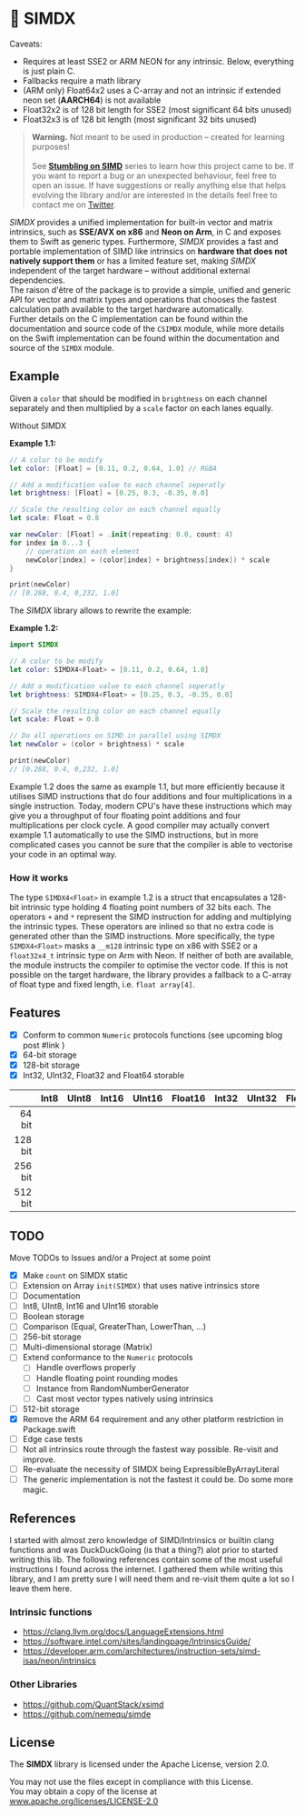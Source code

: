 # 🎹 SIMDX

Caveats:
- Requires at least SSE2 or ARM NEON for any intrinsic. Below, everything is just plain C.
- Fallbacks require a math library
- (ARM only) Float64x2 uses a C-array and not an intrinsic if extended neon set (**AARCH64**) is not available
- Float32x2 is of 128 bit length for SSE2 (most significant 64 bits unused)
- Float32x3 is of 128 bit length (most significant 32 bits unused) 

> **Warning.** Not meant to be used in production – created for learning purposes!
> <br/><br/> See [**Stumbling on SIMD**](https://blog.wntr.me/posts/001-the-properties-of-space/) series to learn how
this project came to be. If you want to report a bug or an unexpected behaviour, feel free to open an issue. If have
suggestions or really anything else that helps evolving the library and/or are interested in the details feel free to
contact me on [Twitter](https://twitter.com/markuswntr).

*SIMDX* provides a unified implementation for built-in vector and matrix
intrinsics, such as **SSE/AVX on x86** and **Neon on Arm**, in C and exposes
them to Swift as generic types. Furthermore, *SIMDX* provides a fast and
portable implementation of SIMD like intrinsics on **hardware that does not
natively support them** or has a limited feature set, making *SIMDX* independent
of the target hardware – without additional external dependencies.  
The raison d'être of the package is to provide a simple, unified and generic API
for vector and matrix types and operations that chooses the fastest calculation
path available to the target hardware automatically.  
Further details on the C implementation can be found within the documentation
and source code of the `CSIMDX` module, while more details on the Swift
implementation can be found within the documentation and source of the `SIMDX`
module.

## Example

Given a `color` that should be modified in `brightness` on each channel
separately and then multiplied by a `scale` factor on each lanes equally.

Without SIMDX

**Example 1.1:**

```swift
// A color to be modify
let color: [Float] = [0.11, 0.2, 0.64, 1.0] // RGBA

// Add a modification value to each channel seperatly
let brightness: [Float] = [0.25, 0.3, -0.35, 0.0]

// Scale the resulting color on each channel equally
let scale: Float = 0.8

var newColor: [Float] = .init(repeating: 0.0, count: 4)
for index in 0...3 {
    // operation on each element
    newColor[index] = (color[index] + brightness[index]) * scale 
}

print(newColor)
// [0.288, 0.4, 0,232, 1.0]
```

The *SIMDX* library allows to rewrite the example:

**Example 1.2:**

```swift
import SIMDX

// A color to be modify
let color: SIMDX4<Float> = [0.11, 0.2, 0.64, 1.0]

// Add a modification value to each channel seperatly
let brightness: SIMDX4<Float> = [0.25, 0.3, -0.35, 0.0]

// Scale the resulting color on each channel equally
let scale: Float = 0.8

// Do all operations on SIMD in parallel using SIMDX
let newColor = (color + brightness) * scale

print(newColor)
// [0.288, 0.4, 0,232, 1.0]
```

Example 1.2 does the same as example 1.1, but more efficiently because it utilises SIMD instructions that do four
additions and four multiplications in a single instruction. Today, modern CPU's have these instructions which may give
you a throughput of four floating point additions and four multiplications per clock cycle. A good compiler may 
actually convert example 1.1 automatically to use the SIMD instructions, but in more complicated cases you cannot be
sure that the compiler is able to vectorise your code in an optimal way.

### How it works

The type `SIMDX4<Float>` in example 1.2 is a struct that encapsulates a 128-bit intrinsic type holding 4 floating point
numbers of 32 bits each. The operators `+` and `*` represent the SIMD instruction for adding and multiplying the
intrinsic types. These operators are inlined so that no extra code is generated other than the SIMD instructions. More
specifically, the type `SIMDX4<Float>` masks a `__m128` intrinsic type on x86 with SSE2 or a `float32x4_t` intrinsic
type on Arm with Neon. If neither of both are available, the module instructs the compiler to optimise the vector code.
If this is not possible on the target hardware, the library provides a fallback to a C-array of float type and fixed
length, i.e. `float array[4]`.

## Features

- [x] Conform to common `Numeric` protocols functions (see upcoming blog post #link )
- [x] 64-bit storage
- [x] 128-bit storage
- [x] Int32, UInt32, Float32 and Float64 storable

|         | Int8 | UInt8 | Int16 | UInt16 | Float16 | Int32 | UInt32 | Float32 | Int64 | UInt64 | Float64 |
|--------:|------|-------|-------|--------|---------|-------|--------|---------|-------|--------|---------|
|  64 bit |      |       |       |        |         |       |        |         |       |        |         |
| 128 bit |      |       |       |        |         |       |        |         |       |        |         |
| 256 bit |      |       |       |        |         |       |        |         |       |        |         |
| 512 bit |      |       |       |        |         |       |        |         |       |        |         |

## TODO

Move TODOs to Issues and/or a Project at some point

- [x] Make `count` on SIMDX static
- [ ] Extension on Array `init(SIMDX)` that uses native intrinsics store
- [ ] Documentation
- [ ] Int8, UInt8, Int16 and UInt16 storable
- [ ] Boolean storage
- [ ] Comparison (Equal, GreaterThan, LowerThan, ...)
- [ ] 256-bit storage
- [ ] Multi-dimensional storage (Matrix)
- [ ] Extend conformance to the `Numeric` protocols
    - [ ] Handle overflows properly
    - [ ] Handle floating point rounding modes
    - [ ] Instance from RandomNumberGenerator
    - [ ] Cast most vector types natively using intrinsics
- [ ] 512-bit storage
- [x] Remove the ARM 64 requirement and any other platform restriction in Package.swift
- [ ] Edge case tests
- [ ] Not all intrinsics route through the fastest way possible. Re-visit and improve.
- [ ] Re-evaluate the necessity of SIMDX being ExpressibleByArrayLiteral
- [ ] The generic implementation is not the fastest it could be. Do some more magic.

## References 

I started with almost zero knowledge of SIMD/Intrinsics or builtin clang functions and was DuckDuckGoing (is that a
thing?) alot prior to started writing this lib. The following references contain some of the most useful instructions
I found across the internet. I gathered them while writing this library, and I am pretty sure I will need them and
re-visit them quite a lot so I leave them here.

### Intrinsic functions

- https://clang.llvm.org/docs/LanguageExtensions.html
- https://software.intel.com/sites/landingpage/IntrinsicsGuide/
- https://developer.arm.com/architectures/instruction-sets/simd-isas/neon/intrinsics

### Other Libraries

- https://github.com/QuantStack/xsimd
- https://github.com/nemequ/simde

## License

The **SIMDX** library is licensed under the Apache License, version 2.0.

You may not use the files except in compliance with this License.  
You may obtain a copy of the license at www.apache.org/licenses/LICENSE-2.0
